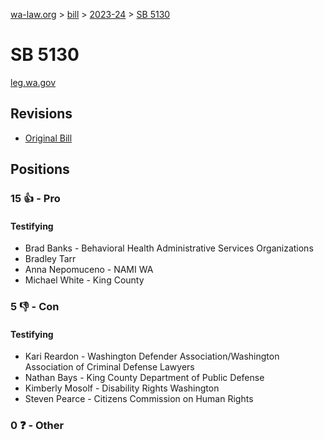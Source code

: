 [wa-law.org](/) > [bill](/bill/) > [2023-24](/bill/2023-24/) > [SB 5130](/bill/2023-24/sb/5130/)

# SB 5130
[leg.wa.gov](https://app.leg.wa.gov/billsummary?BillNumber=5130&Year=2023&Initiative=false)

## Revisions
* [Original Bill](1/)

## Positions
### 15 👍 - Pro
#### Testifying
* Brad Banks - Behavioral Health Administrative Services Organizations
* Bradley  Tarr
* Anna Nepomuceno - NAMI WA
* Michael White - King County

### 5 👎 - Con
#### Testifying
* Kari Reardon - Washington Defender Association/Washington Association of Criminal Defense Lawyers
* Nathan Bays - King County Department of Public Defense
* Kimberly Mosolf - Disability Rights Washington
* Steven Pearce - Citizens Commission on Human Rights

### 0 ❓ - Other
